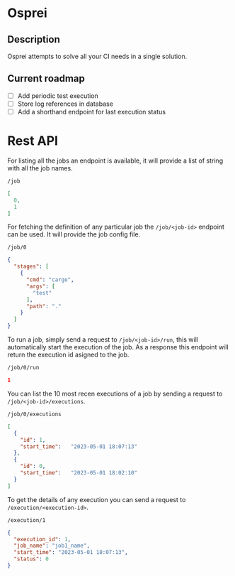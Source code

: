 # Osprei

## Description

Osprei attempts to solve all your CI needs in a single solution.

## Current roadmap

- [ ] Add periodic test execution
- [ ] Store log references in database
- [ ] Add a shorthand endpoint for last execution status

# Rest API

For listing all the jobs an endpoint is available, it will provide a list of string with all the job names.
```
/job
```
```json
[
  0,
  1
]
```

For fetching the definition of any particular job the `/job/<job-id>` endpoint can be used. It will provide the job config file.
```
/job/0
```
```json
{
  "stages": [
    {
      "cmd": "cargo",
      "args": [
        "test"
      ],
      "path": "."
    }
  ]
}
```

To run a job, simply send a request to `/job/<job-id>/run`, this will automatically start the execution of the job. As a response this endpoint will return the execution id asigned to the job.
```
/job/0/run
```
```json
1
```

You can list the 10 most recen executions of a job by sending a request to `/job/<job-id>/executions`.
```
/job/0/executions
```
```json
[
  {
    "id": 1,
    "start_time":	"2023-05-01 18:07:13"
  },
  {
    "id": 0,
    "start_time":	"2023-05-01 18:02:10"
  }
]
```

To get the details of any execution you can send a request to `/execution/<execution-id>`.
```
/execution/1
```
```json
{
  "execution_id": 1,
  "job_name": "job1_name",
  "start_time": "2023-05-01 18:07:13",
  "status": 0
}
```